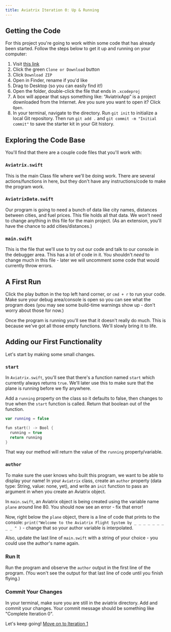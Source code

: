 ```yaml
---
title: Aviatrix Iteration 0: Up & Running
---
```


## Getting the Code

For this project you're going to work within some code that has already been started. Follow the steps below to get it up and running on your computer:

1. Visit [this link](https://github.com/turingschool-projects/aviatrix_swift)
2. Click the green `Clone or Download` button
3. Click `Download ZIP`
4. Open in Finder, rename if you'd like
5. Drag to Desktop (so you can easily find it!)
6. Open the folder, double-click the file that ends in `.xcodeproj`
7. A box will appear that says something like: “AviatrixApp” is a project downloaded from the Internet. Are you sure you want to open it? Click `Open`.
8. In your terminal, navigate to the directory. Run `git init` to initialize a local Git repository. Then run `git add .` and `git commit -m "Initial commit"` to save the starter kit in your Git history.

## Exploring the Code Base

You'll find that there are a couple code files that you'll work with:

### `Aviatrix.swift`

This is the main Class file where we'll be doing work. There are several actions/functions in here, but they don't have any instructions/code to make the program work.

### `AviatrixData.swift`

Our program is going to need a bunch of data like city names, distances between cities, and fuel prices. This file holds all that data. We won't need to change anything in this file for the main project. (As an extension, you'll have the chance to add cities/distances.)

### `main.swift`

This is the file that we'll use to try out our code and talk to our console in the debugger area. This has a lot of code in it. You shouldn't *need* to change much in this file - later we will uncomment some code that would currently throw errors.

## A First Run

Click the play button in the top left hand corner, or `cmd + r` to run your code. Make sure your debug area/console is open so you can see what the program does (you may see some build-time warnings show up - don't worry about those for now.)

Once the program is running you'll see that it doesn't really do much. This is because we've got all those empty functions. We'll slowly bring it to life.

## Adding our First Functionality

Let's start by making some small changes.

### `start`

In `Aviatrix.swift`, you'll see that there's a function named `start` which currently always returns `true`. We'll later use this to make sure that the plane is running before we fly anywhere.

Add a `running` property on the class so it defaults to false, then changes to true when the `start` function is called. Return that boolean out of the function.

```swift
var running = false

fun start() -> Bool {
  running = true
  return running
}
```

That way our method will return the value of the `running` property/variable.

### `author`

To make sure the user knows who built this program, we want to be able to display your name! In your `Aviatrix` class, create an `author` property (data type: String, value: none, yet), and write an `init` function to pass an argument in when you create an Aviatrix object.

In `main.swift`, an Aviatrix object is being created using the variable name `plane` around line 80. You should now see an error - fix that error!

Now, right below the `plane` object, there is a line of code that prints to the console: `print("Welcome to the Aviatrix Flight System by _ _ _ _ _ _ _ _ _ " )` - change that so your author variable is interpolated.

Also, update the last line of `main.swift` with a string of your choice - you could use the author's name again.

### Run It

Run the program and observe the `author` output in the first line of the program. (You won't see the output for that last line of code until you finish flying.)

### Commit Your Changes

In your terminal, make sure you are still in the aviatrix directory. Add and commit your changes. Your commit message should be something like "Complete Iteration 0".

Let's keep going! [Move on to Iteration 1]()

